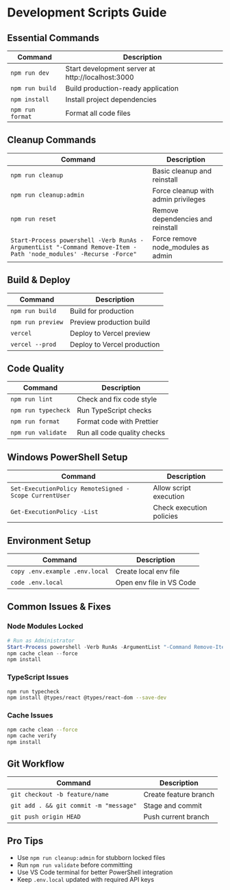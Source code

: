 # Development Scripts Guide

## Essential Commands

| Command | Description |
|---------|-------------|
| `npm run dev` | Start development server at http://localhost:3000 |
| `npm run build` | Build production-ready application |
| `npm install` | Install project dependencies |
| `npm run format` | Format all code files |

## Cleanup Commands

| Command | Description |
|---------|-------------|
| `npm run cleanup` | Basic cleanup and reinstall |
| `npm run cleanup:admin` | Force cleanup with admin privileges |
| `npm run reset` | Remove dependencies and reinstall |
| `Start-Process powershell -Verb RunAs -ArgumentList "-Command Remove-Item -Path 'node_modules' -Recurse -Force"` | Force remove node_modules as admin |

## Build & Deploy

| Command | Description |
|---------|-------------|
| `npm run build` | Build for production |
| `npm run preview` | Preview production build |
| `vercel` | Deploy to Vercel preview |
| `vercel --prod` | Deploy to Vercel production |

## Code Quality

| Command | Description |
|---------|-------------|
| `npm run lint` | Check and fix code style |
| `npm run typecheck` | Run TypeScript checks |
| `npm run format` | Format code with Prettier |
| `npm run validate` | Run all code quality checks |

## Windows PowerShell Setup

| Command | Description |
|---------|-------------|
| `Set-ExecutionPolicy RemoteSigned -Scope CurrentUser` | Allow script execution |
| `Get-ExecutionPolicy -List` | Check execution policies |

## Environment Setup

| Command | Description |
|---------|-------------|
| `copy .env.example .env.local` | Create local env file |
| `code .env.local` | Open env file in VS Code |

## Common Issues & Fixes

### Node Modules Locked
```powershell
# Run as Administrator
Start-Process powershell -Verb RunAs -ArgumentList "-Command Remove-Item -Path 'node_modules' -Recurse -Force"
npm cache clean --force
npm install
```

### TypeScript Issues
```bash
npm run typecheck
npm install @types/react @types/react-dom --save-dev
```

### Cache Issues
```bash
npm cache clean --force
npm cache verify
npm install
```

## Git Workflow

| Command | Description |
|---------|-------------|
| `git checkout -b feature/name` | Create feature branch |
| `git add . && git commit -m "message"` | Stage and commit |
| `git push origin HEAD` | Push current branch |

## Pro Tips

- Use `npm run cleanup:admin` for stubborn locked files
- Run `npm run validate` before committing
- Use VS Code terminal for better PowerShell integration
- Keep `.env.local` updated with required API keys

